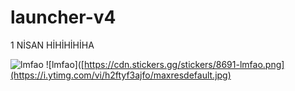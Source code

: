# launcher-v4

1 NİSAN HİHİHİHİHA

![lmfao](https://cdn.stickers.gg/stickers/8691-lmfao.png)
![lmfao]([https://cdn.stickers.gg/stickers/8691-lmfao.png](https://i.ytimg.com/vi/h2ftyf3ajfo/maxresdefault.jpg)
